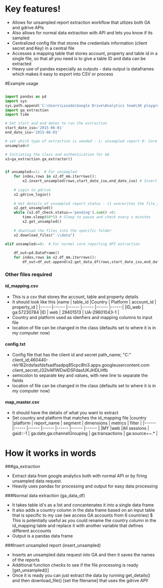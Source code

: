 # Key features!
- Allows for unsampled report extraction workflow that utlizes both GA and gdrive APIs
- Also allows for normal data extraction with API and lets you know if its sampled
- Centralized config file that stores the credentials information (client secret and Key) in a central file
- Accesses a mapping table that stores account, property and table id in a single file, so that all you need is to give a table ID and data can be extracted
- Heavy use of pandas especially as outputs - data output is dataframes which makes it easy to export into CSV or process

#Example usage

```python

import pandas as pd
import sys
sys.path.append('C:\Users\Lazada\Google Drive\Analytics team\SK playground\modules\ga_extraction')
import ga_extraction
import time

# Set start and end dates to run the extraction
start_date_iso='2015-06-01'
end_date_iso='2015-06-01'

# set which type of extraction is needed - 1: unsampled report 0: Core reporting API standard that could be sampled 
unsampled=0

# Initiating the class and authentication for GA
x2=ga_extraction.ga_extractor()  


if unsampled==1:  # For unsampled
    for index,rows in x2.df_mm.iterrows():
        x2.insert_unsampled(rows,start_date_iso,end_date_iso) # Insert unsampled report for each row of the dataframe
    
    # Login to gdrive
    x2.gdrive_login()
    
    # Get details of unsampled report status - it overwrites the file_tracker.csv file with the status and file_id
    x2.get_unsampled()
    while (x2.df_check.status=='pending').sum() >0:
        time.sleep(60*5) # Sleep to pause and check every x minutes
        x2.get_unsampled()
    
    # download the files into the specific folder     
    x2.download_files(".\\data")

elif unsampled==0:  # For normal core reporting API extraction
    
    df_out=pd.DataFrame()
    for index,rows in x2.df_mm.iterrows():
        df_out=df_out.append(x2.get_data_df(rows,start_date_iso,end_date_iso))

```

### Other files required
#### id_mapping.csv
- This is a csv that stores the account, table and property details
- It should look like this
|name   | table_id    |Country | Platform  |  account_id | property_id |
|------|------         |------  |------     |------       |------|
|ID_web | ga:57230784 |ID | web | 29401513  |  UA-29601043-1 |
- Country and platform used as idenfiers and mapping columns to input file
- location of file can be changed in the class (defaults set to where it is in my computer now)

#### config.txt
- Config file that has the client id and secret
path_name; "C:\"
client_id;460440-rklr162irdsfasfdsfsadfsadpq85cpc8hi3.apps.googleusercontent.com
client_secret;J32IvM1WDwlDSFdasfJKJHDLHfb
- semicolon to separate key and values, with new line to separate the fields
- location of file can be changed in the class (defaults set to where it is in my computer now)

#### map_master.csv
- It should have the details of what you want to extract
- Set country and platform that matches the id_mapping file
|country |platform  |  report_name | segment | dimensions | metrics | filter |
|------   |------   |------   |------      |------   |------  |------  |
|MY  |web |All sessions | gaid::-1 | ga:date,ga:channelGrouping | ga:transactions | ga:source=~.* |


# How it works in words
###ga_extraction
- Extract data from google analytics both with normal API or by firing unsampled data request.
- Heavily uses pandas for processing and output for easy data processing

###Normal data extraction (ga_data_df)
- It takes table id's as a list and concantenates it into a single data frame
- It also adds a country column in the data frame based on an input table that is specific to my use (we access GA accounts from 6 countries)
  $ This is potentially useful as you could rename the country column in the id_mapping table and replace it with another variable that defines different acccounts
- Output is a pandas data frame

###Insert unsampled report (insert_unsampled)
- Inserts an unsampled data request into GA and then it saves the names of the reports
- Additional function checks to see if the file processing is ready [get_unsampled()] 
- Once it is ready you can just extract the data by running get_details() and then download_file() [set the filename] that uses the gdrive API!

